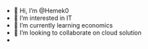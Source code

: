- 👋 Hi, I’m @Hemek0
- 👀 I’m interested in IT
- 🌱 I’m currently learning economics
- 💞️ I’m looking to collaborate on cloud solution
- 

<!---
Hemek0/Hemek0 is a ✨ special ✨ repository because its `README.md` (this file) appears on your GitHub profile.
You can click the Preview link to take a look at your changes.
--->
